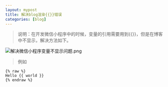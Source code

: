 ```yaml
---
layout: mypost
title: 解决blog渲染{{}}错误
categories: [blog]
---
```


> 说明：在开发微信小程序中的时候，变量的引用需要用到{{}}，但是在博客中不显示，解决方法如下。

![解决微信小程序变量不显示问题.png](解决微信小程序变量不显示问题.png)

> 例如

```
{% raw %}
Hello {{ world }}
{% endraw %}

```